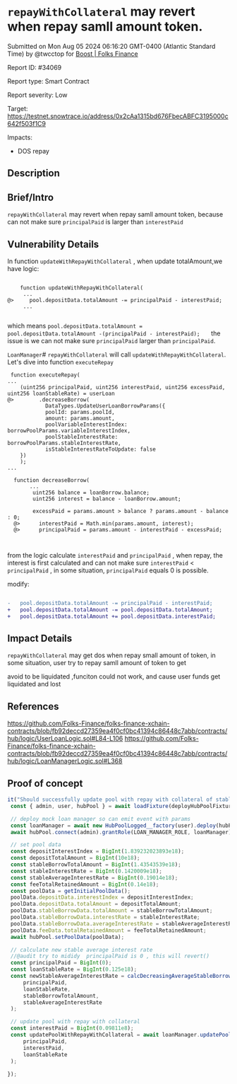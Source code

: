 
# `repayWithCollateral`  may revert when repay samll amount token.

Submitted on Mon Aug 05 2024 06:16:20 GMT-0400 (Atlantic Standard Time) by @twcctop for [Boost | Folks Finance](https://immunefi.com/bounty/folksfinance-boost/)

Report ID: #34069

Report type: Smart Contract

Report severity: Low

Target: https://testnet.snowtrace.io/address/0x2cAa1315bd676FbecABFC3195000c642f503f1C9

Impacts:
- DOS  repay

## Description
## Brief/Intro

`repayWithCollateral`  may revert when repay samll amount token, because can not make sure `principalPaid`  is
larger than `interestPaid`

## Vulnerability Details
 
In function `updateWithRepayWithCollateral` , when update  totalAmount,we have logic:

```solidity

    function updateWithRepayWithCollateral( 
     ...
@>     pool.depositData.totalAmount -= principalPaid - interestPaid;   
     ... 
    
```
which means  `pool.depositData.totalAmount = pool.depositData.totalAmount -(principalPaid - interestPaid);   `
the issue is we can not make sure `principalPaid` larger than `principalPaid`. 

`LoanManager`# `repayWithCollateral` will call  `updateWithRepayWithCollateral`. Let's dive into function `executeRepay`
```solidity
 function executeRepay( 
...
    (uint256 principalPaid, uint256 interestPaid, uint256 excessPaid, uint256 loanStableRate) = userLoan
@>        .decreaseBorrow(
            DataTypes.UpdateUserLoanBorrowParams({
            poolId: params.poolId,
            amount: params.amount,
            poolVariableInterestIndex: borrowPoolParams.variableInterestIndex,
            poolStableInterestRate: borrowPoolParams.stableInterestRate,
            isStableInterestRateToUpdate: false
    })
    );      
...

  function decreaseBorrow(
       ...
        uint256 balance = loanBorrow.balance;
        uint256 interest = balance - loanBorrow.amount;
        
        excessPaid = params.amount > balance ? params.amount - balance : 0;
  @>      interestPaid = Math.min(params.amount, interest);
  @>      principalPaid = params.amount - interestPaid - excessPaid;



```
from the logic calculate `interestPaid` and `principalPaid` , when repay, the interest is first calculated and can not make sure
`interestPaid` < `principalPaid` , in some situation,  `principalPaid` equals 0 is possible.


modify: 

```diff

-   pool.depositData.totalAmount -= principalPaid - interestPaid; 
+   pool.depositData.totalAmount -= pool.depositData.totalAmount;
+   pool.depositData.totalAmount += pool.depositData.interestPaid;

```

## Impact Details

`repayWithCollateral`  may get dos when repay small amount of token, in some situation, user try to repay samll amount of token to get

avoid to be liquidated ,funciton could not work, and cause user funds get liquidated and lost


## References


https://github.com/Folks-Finance/folks-finance-xchain-contracts/blob/fb92deccd27359ea4f0cf0bc41394c86448c7abb/contracts/hub/logic/UserLoanLogic.sol#L84-L106
https://github.com/Folks-Finance/folks-finance-xchain-contracts/blob/fb92deccd27359ea4f0cf0bc41394c86448c7abb/contracts/hub/logic/LoanManagerLogic.sol#L368

        
## Proof of concept

 ```js
it("Should successfully update pool with repay with collateral of stable borrow", async () => {
  const { admin, user, hubPool } = await loadFixture(deployHubPoolFixture);

  // deploy mock loan manager so can emit event with params
  const loanManager = await new HubPoolLogged__factory(user).deploy(hubPool);
  await hubPool.connect(admin).grantRole(LOAN_MANAGER_ROLE, loanManager);

  // set pool data
  const depositInterestIndex = BigInt(1.839232023893e18);
  const depositTotalAmount = BigInt(10e18);
  const stableBorrowTotalAmount = BigInt(1.43543539e18);
  const stableInterestRate = BigInt(0.1420009e18);
  const stableAverageInterestRate = BigInt(0.19014e18);
  const feeTotalRetainedAmount = BigInt(0.14e18);
  const poolData = getInitialPoolData();
  poolData.depositData.interestIndex = depositInterestIndex;
  poolData.depositData.totalAmount = depositTotalAmount;
  poolData.stableBorrowData.totalAmount = stableBorrowTotalAmount;
  poolData.stableBorrowData.interestRate = stableInterestRate;
  poolData.stableBorrowData.averageInterestRate = stableAverageInterestRate;
  poolData.feeData.totalRetainedAmount = feeTotalRetainedAmount;
  await hubPool.setPoolData(poolData);

  // calculate new stable average interest rate
  //@audit try to mididy  principalPaid is 0 , this will revert() 
  const principalPaid = BigInt(0);
  const loanStableRate = BigInt(0.125e18);
  const newStableAverageInterestRate = calcDecreasingAverageStableBorrowInterestRate(
      principalPaid,
      loanStableRate,
      stableBorrowTotalAmount,
      stableAverageInterestRate
  );

  // update pool with repay with collateral
  const interestPaid = BigInt(0.09811e8);
  const updatePoolWithRepayWithCollateral = await loanManager.updatePoolWithRepayWithCollateral(
      principalPaid,
      interestPaid,
      loanStableRate
  );
  
});




```